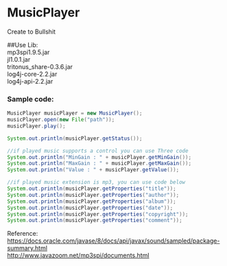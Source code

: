 # MusicPlayer

Create to Bullshit

##Use Lib:  
mp3spi1.9.5.jar  
jl1.0.1.jar  
tritonus_share-0.3.6.jar  
log4j-core-2.2.jar  
log4j-api-2.2.jar  

### Sample code:  

```java
MusicPlayer musicPlayer = new MusicPlayer();
musicPlayer.open(new File("path"));
musicPlayer.play();

System.out.println(musicPlayer.getStatus());

//if played music supports a control you can use Three code
System.out.println("MinGain : " + musicPlayer.getMinGain());
System.out.println("MaxGain : " + musicPlayer.getMaxGain());
System.out.println("Value : " + musicPlayer.getValue());

//if played music extension is mp3, you can use code below
System.out.println(musicPlayer.getProperties("title"));
System.out.println(musicPlayer.getProperties("author"));
System.out.println(musicPlayer.getProperties("album"));
System.out.println(musicPlayer.getProperties("date"));
System.out.println(musicPlayer.getProperties("copyright"));
System.out.println(musicPlayer.getProperties("comment"));
```

Reference:  
https://docs.oracle.com/javase/8/docs/api/javax/sound/sampled/package-summary.html  
http://www.javazoom.net/mp3spi/documents.html  
